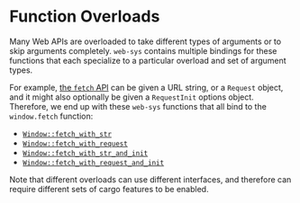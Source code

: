 # Function Overloads

Many Web APIs are overloaded to take different types of arguments or to skip
arguments completely. `web-sys` contains multiple bindings for these functions
that each specialize to a particular overload and set of argument types.

For example, [the `fetch` API][mdn-fetch] can be given a URL string, or a
`Request` object, and it might also optionally be given a `RequestInit` options
object. Therefore, we end up with these `web-sys` functions that all bind to the
`window.fetch` function:

* [`Window::fetch_with_str`](https://rustwasm.github.io/wasm-bindgen/api/web_sys/struct.Window.html#method.fetch_with_str)
* [`Window::fetch_with_request`](https://rustwasm.github.io/wasm-bindgen/api/web_sys/struct.Window.html#method.fetch_with_request)
* [`Window::fetch_with_str_and_init`](https://rustwasm.github.io/wasm-bindgen/api/web_sys/struct.Window.html#method.fetch_with_str_and_init)
* [`Window::fetch_with_request_and_init`](https://rustwasm.github.io/wasm-bindgen/api/web_sys/struct.Window.html#method.fetch_with_request_and_init)

Note that different overloads can use different interfaces, and therefore can
require different sets of cargo features to be enabled.

[mdn-fetch]: https://developer.mozilla.org/en-US/docs/Web/API/WindowOrWorkerGlobalScope/fetch
